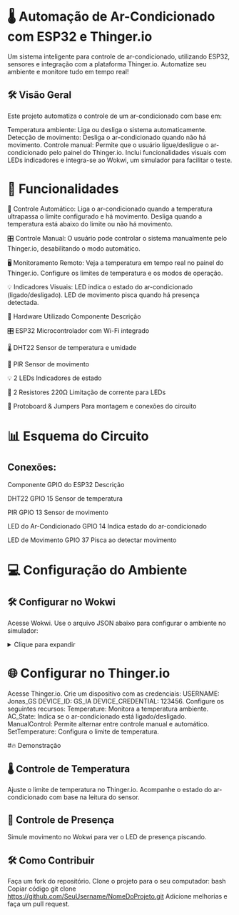 # 🌡️ Automação de Ar-Condicionado com ESP32 e Thinger.io
Um sistema inteligente para controle de ar-condicionado, utilizando ESP32, sensores e integração com a plataforma Thinger.io. Automatize seu ambiente e monitore tudo em tempo real!

## 🛠️ Visão Geral
Este projeto automatiza o controle de um ar-condicionado com base em:

Temperatura ambiente: Liga ou desliga o sistema automaticamente.
Detecção de movimento: Desliga o ar-condicionado quando não há movimento.
Controle manual: Permite que o usuário ligue/desligue o ar-condicionado pelo painel do Thinger.io.
Inclui funcionalidades visuais com LEDs indicadores e integra-se ao Wokwi, um simulador para facilitar o teste.

# 📑 Funcionalidades

🔄 Controle Automático:
Liga o ar-condicionado quando a temperatura ultrapassa o limite configurado e há movimento.
Desliga quando a temperatura está abaixo do limite ou não há movimento.

🎛️ Controle Manual:
O usuário pode controlar o sistema manualmente pelo Thinger.io, desabilitando o modo automático.

🖥️ Monitoramento Remoto:
Veja a temperatura em tempo real no painel do Thinger.io.
Configure os limites de temperatura e os modos de operação.

💡 Indicadores Visuais:
LED indica o estado do ar-condicionado (ligado/desligado).
LED de movimento pisca quando há presença detectada.

🔧 Hardware Utilizado
Componente	Descrição

🎛️ ESP32	Microcontrolador com Wi-Fi integrado

🌡️ DHT22	Sensor de temperatura e umidade

🚶 PIR	Sensor de movimento

💡 2 LEDs	Indicadores de estado

🔌 2 Resistores 220Ω	Limitação de corrente para LEDs

🔗 Protoboard & Jumpers	Para montagem e conexões do circuito

# 📊 Esquema do Circuito

## Conexões:
Componente	GPIO do ESP32	Descrição

DHT22	GPIO 15	Sensor de temperatura

PIR	GPIO 13	Sensor de movimento

LED do Ar-Condicionado	GPIO 14	Indica estado do ar-condicionado

LED de Movimento	GPIO 37	Pisca ao detectar movimento

# 💻 Configuração do Ambiente

 ## 🛠️ Configurar no Wokwi

Acesse Wokwi.
Use o arquivo JSON abaixo para configurar o ambiente no simulador:
<details> <summary>Clique para expandir</summary>
json
Copiar código
{
  "version": 1,
  "author": "Jonas_GS",
  "editor": "wokwi",
  "parts": [
    { "type": "board-esp32-s3-devkitc-1", "id": "esp", "top": 0, "left": 0, "attrs": {} },
    { "type": "wokwi-led", "id": "led1", "top": 130.8, "left": 272.6, "attrs": { "color": "red" } },
    { "type": "wokwi-dht22", "id": "dht1", "top": -153.3, "left": -91.8, "attrs": {} },
    { "type": "wokwi-pir-motion-sensor", "id": "pir1", "top": -149.6, "left": -208.98, "attrs": {} },
    { "type": "wokwi-resistor", "id": "r1", "top": 205.55, "left": 182.4, "attrs": { "value": "200" } },
    { "type": "wokwi-resistor", "id": "r2", "top": 32.75, "left": 192, "attrs": { "value": "200" } },
    { "type": "wokwi-led", "id": "led2", "top": -70.8, "left": 215, "attrs": { "color": "red" } }
  ],
  "connections": [
    [ "esp:TX", "$serialMonitor:RX", "", [] ],
    [ "esp:RX", "$serialMonitor:TX", "", [] ],
    [ "dht1:SDA", "esp:15", "green", [ "v0" ] ],
    [ "pir1:OUT", "esp:13", "green", [ "v0" ] ],
    [ "led1:C", "esp:GND.3", "green", [ "v0" ] ],
    [ "led2:C", "esp:GND.4", "green", [ "v0" ] ]
  ]
}
</details>

# 🌐 Configurar no Thinger.io
Acesse Thinger.io.
Crie um dispositivo com as credenciais:
USERNAME: Jonas_GS
DEVICE_ID: GS_IA
DEVICE_CREDENTIAL: 123456.
Configure os seguintes recursos:
Temperature: Monitora a temperatura ambiente.
AC_State: Indica se o ar-condicionado está ligado/desligado.
ManualControl: Permite alternar entre controle manual e automático.
SetTemperature: Configura o limite de temperatura.

#🔥 Demonstração

## 🌡️ Controle de Temperatura
Ajuste o limite de temperatura no Thinger.io.
Acompanhe o estado do ar-condicionado com base na leitura do sensor.

## 🚶 Controle de Presença
Simule movimento no Wokwi para ver o LED de presença piscando.

## 🛠️ Como Contribuir
Faça um fork do repositório.
Clone o projeto para o seu computador:
bash
Copiar código
git clone https://github.com/SeuUsername/NomeDoProjeto.git
Adicione melhorias e faça um pull request.

